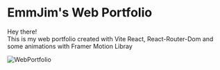 # EmmJim's Web Portfolio

Hey there!
<br>
This is my web portfolio created with Vite React, React-Router-Dom and some animations with Framer Motion Libray
<br>

![WebPortfolio](https://drive.google.com/file/d/1qoob9HSVIogHMgeebYvOToCIbxkOExC_/view?usp=share_link)
